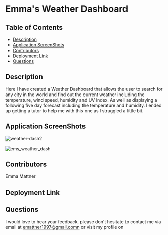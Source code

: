 # Emma's Weather Dashboard

## Table of Contents

* [Description](#description)
* [Application ScreenShots](#application-screenShots)
* [Contributors](#contributors)
* [Deployment Link](#deployment-link-and-walk-through-video)
* [Questions](#questions)


## Description
Here I have created a Weather Dashboard that allows the user to search for any city in the world and find out the current weather including the temperature, wind speed, humidity and UV Index. As well as displaying a following five day forecast including the temperature and humidity. I ended up getting a tutor to help me with this one as I struggled a little bit. 

## Application ScreenShots
![weather-dash2](https://user-images.githubusercontent.com/78684306/133022242-e86e1d1d-91c7-483f-b521-26debb39a147.png)


![ems_weather_dash](https://user-images.githubusercontent.com/78684306/133022171-a53f067d-87fd-44a6-b091-becf960d8984.png)

## Contributors
Emma Mattner


## Deployment Link


## Questions
I would love to hear your feedback, please don't hesitate to contact me via email at [emattner1997@gmail.comn](mailto;emattner1997@gmail.com) or visit my profile on 



